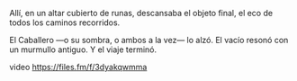 Allí, en un altar cubierto de runas, descansaba el objeto final, el eco de todos los caminos recorridos.

El Caballero —o su sombra, o ambos a la vez— lo alzó.
El vacío resonó con un murmullo antiguo.
Y el viaje terminó.

video https://files.fm/f/3dyakqwmma

